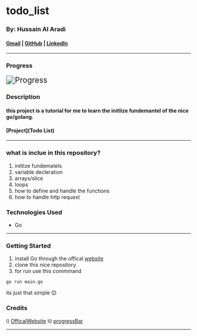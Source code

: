 # todo_list

### By: Hussain Al Aradi

#### [Gmail](hussainaradi.ha@gmail.com) | [GitHub](https://github.com/HussainALAradi5) | [LinkedIn](https://www.linkedin.com/in/hussainalaradi/)

---

### **Progress**

<img src="https://img.shields.io/badge/progress-98%25-royalblue" alt="Progress" style="zoom:150%;" />

### **Description**

#### this project is a tutorial for me to learn the initlize fundemantel of the nice go/golang.

#### [Project](Todo List)

---

### **what is inclue in this repository?**

1. initlize fundematels
2. variable decleration
3. arrays/slice
4. loops
5. how to define and handle the functions
6. how to handle http request

### **Technologies Used**

- Go

---

### **Getting Started**

1. install Go through the offical [website](https://go.dev/)
2. clone this nice repository
3. for run use this commmand

```
go run main.go
```

its just that simple 😊

### **Credits**

i) [OfficalWebsite](https://go.dev/)
ii) [progressBar](https://shields.io/)

---
